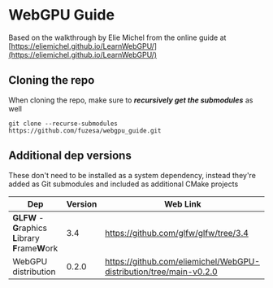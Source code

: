 # WebGPU Guide

Based on the walkthrough by Elie Michel from the online guide at [https://eliemichel.github.io/LearnWebGPU/](https://eliemichel.github.io/LearnWebGPU/)

## Cloning the repo

When cloning the repo, make sure to **_recursively get the submodules_** as well

```shell
git clone --recurse-submodules https://github.com/fuzesa/webgpu_guide.git
```

## Additional dep versions

These don't need to be installed as a system dependency, instead they're added as Git submodules and included as additional CMake projects

| Dep                                                   | Version | Web Link                                                           |
|-------------------------------------------------------|---------|--------------------------------------------------------------------|
| **GLFW** - **G**raphics **L**ibrary **F**rame**W**ork | 3.4     | https://github.com/glfw/glfw/tree/3.4                              |
| WebGPU distribution                                   | 0.2.0   | https://github.com/eliemichel/WebGPU-distribution/tree/main-v0.2.0 |
